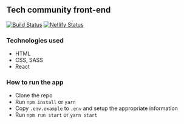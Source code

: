 ## Tech community front-end

[![Build Status](https://travis-ci.com/tech-communities/tech-community-frontend.svg?branch=develop)](https://travis-ci.com/tech-communities/tech-community-frontend)
[![Netlify Status](https://api.netlify.com/api/v1/badges/16231bac-7092-4fac-8a5c-978d19c4cbeb/deploy-status)](https://app.netlify.com/sites/tech-community-frontend/deploys)

### Technologies used
-   HTML
-   CSS, SASS
-   React

### How to run the app
-   Clone the repo
-   Run `npm install` or `yarn`
-   Copy `.env.example` to `.env` and setup the appropriate information
-   Run `npm run start` or `yarn start`
